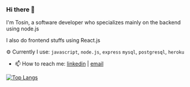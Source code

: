 ### Hi there 👋

I'm Tosin, a software developer who specializes mainly on the backend using node.js

I also do frontend stuffs using React.js
 
 ⚙ Currently I use: `javascript`, `node.js`, `express` `mysql`, `postgresql`, `heroku` 

- 📫 How to reach me: [linkedin](https://www.linkedin.com/in/tosin-oladeji-4395551ab/)  | [email](mailto:oladejit3@gmail.com)


[![Top Langs](https://github-readme-stats.vercel.app/api/top-langs/?username=tosin-webdev&layout=compact&theme=vision-friendly-dark)](https://github.com/anuraghazra/github-readme-stats)


<!--
**Tosin-webdev/Tosin-webdev** is a ✨ _special_ ✨ repository because its `README.md` (this file) appears on your GitHub profile.

Here are some ideas to get you started:

- 🔭 I’m currently working on ...
- 🌱 I’m currently learning ...
- 👯 I’m looking to collaborate on ...
- 🤔 I’m looking for help with ...
- 💬 Ask me about ...
- 📫 How to reach me: ...
- 😄 Pronouns: ...
- ⚡ Fun fact: ...
-->
